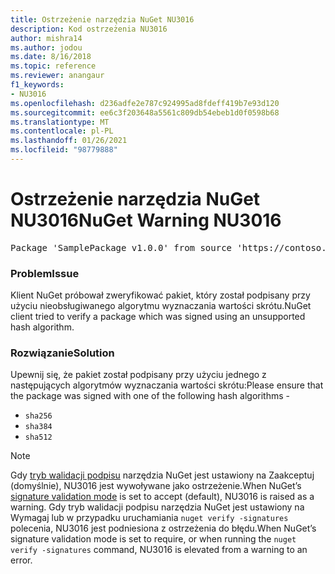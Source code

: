```yaml
---
title: Ostrzeżenie narzędzia NuGet NU3016
description: Kod ostrzeżenia NU3016
author: mishra14
ms.author: jodou
ms.date: 8/16/2018
ms.topic: reference
ms.reviewer: anangaur
f1_keywords:
- NU3016
ms.openlocfilehash: d236adfe2e787c924995ad8fdeff419b7e93d120
ms.sourcegitcommit: ee6c3f203648a5561c809db54ebeb1d0f0598b68
ms.translationtype: MT
ms.contentlocale: pl-PL
ms.lasthandoff: 01/26/2021
ms.locfileid: "98779888"
---
```

# <a name="nuget-warning-nu3016"></a><span data-ttu-id="5ed8b-103">Ostrzeżenie narzędzia NuGet NU3016</span><span class="sxs-lookup"><span data-stu-id="5ed8b-103">NuGet Warning NU3016</span></span>

<pre>Package 'SamplePackage v1.0.0' from source 'https://contoso.com/index.json': The package hash uses an unsupported hash algorithm.</pre>

### <a name="issue"></a><span data-ttu-id="5ed8b-104">Problem</span><span class="sxs-lookup"><span data-stu-id="5ed8b-104">Issue</span></span>

<span data-ttu-id="5ed8b-105">Klient NuGet próbował zweryfikować pakiet, który został podpisany przy użyciu nieobsługiwanego algorytmu wyznaczania wartości skrótu.</span><span class="sxs-lookup"><span data-stu-id="5ed8b-105">NuGet client tried to verify a package which was signed using an unsupported hash algorithm.</span></span>


### <a name="solution"></a><span data-ttu-id="5ed8b-106">Rozwiązanie</span><span class="sxs-lookup"><span data-stu-id="5ed8b-106">Solution</span></span>

<span data-ttu-id="5ed8b-107">Upewnij się, że pakiet został podpisany przy użyciu jednego z następujących algorytmów wyznaczania wartości skrótu:</span><span class="sxs-lookup"><span data-stu-id="5ed8b-107">Please ensure that the package was signed  with one of the following hash algorithms -</span></span> 
* `sha256`
* `sha384`
* `sha512`


> [!Note]
> <span data-ttu-id="5ed8b-108">Gdy [tryb walidacji podpisu](../../consume-packages/installing-signed-packages.md#configure-package-signature-requirements) narzędzia NuGet jest ustawiony na Zaakceptuj (domyślnie), NU3016 jest wywoływane jako ostrzeżenie.</span><span class="sxs-lookup"><span data-stu-id="5ed8b-108">When NuGet’s [signature validation mode](../../consume-packages/installing-signed-packages.md#configure-package-signature-requirements) is set to accept (default), NU3016 is raised as a warning.</span></span> <span data-ttu-id="5ed8b-109">Gdy tryb walidacji podpisu narzędzia NuGet jest ustawiony na Wymagaj lub w przypadku uruchamiania `nuget verify -signatures` polecenia, NU3016 jest podniesiona z ostrzeżenia do błędu.</span><span class="sxs-lookup"><span data-stu-id="5ed8b-109">When NuGet’s signature validation mode is set to require, or when running the `nuget verify -signatures` command, NU3016 is elevated from a warning to an error.</span></span> 
